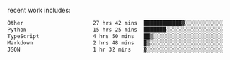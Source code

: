 
<!--<img width="1415" height="100" alt="blu" src="https://github.com/rdsilva01/rdsilva01/assets/101207588/deb060e5-d035-4f09-b511-e3f50605b207">-->

<!-- \> Enthusiastic about developing and building solutions <br>
\> Computer Science and Engineering @ UBI -->

<!-- <a href="https://www.rodrigosilva.live/">personal website</a> 🏁 -->

<!-- ![](https://komarev.com/ghpvc/?username=rdsilva01) -->

recent work includes:
<!--START_SECTION:waka-->

```txt
Other                      27 hrs 42 mins  ████████████▓░░░░░░░░░░░░   50.28 %
Python                     15 hrs 25 mins  ███████░░░░░░░░░░░░░░░░░░   27.98 %
TypeScript                 4 hrs 50 mins   ██▒░░░░░░░░░░░░░░░░░░░░░░   08.78 %
Markdown                   2 hrs 48 mins   █▒░░░░░░░░░░░░░░░░░░░░░░░   05.10 %
JSON                       1 hr 32 mins    ▓░░░░░░░░░░░░░░░░░░░░░░░░   02.80 %
```

<!--END_SECTION:waka-->

